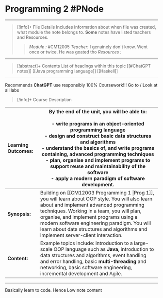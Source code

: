 # Programming 2 #PNode
---
> [!info]+ File Details
> Includes information about when file was created, what module the note belongs to. **Some** notes have listed teachers and Resources.
> > *Module :* #CM12005
> > *Teacher*:  I genuinely don't know. Went once or twice. He was goated tho
> > *Resources :*
> > 

---
> [!abstract]+ Contents
> List of headings within this topic
> [[#ChatGPT notes]]
> [[Java programming language]]
> [[Haskell]]
> 
---

Recommends **ChatGPT** use responsibly 
100% Coursework!!! Go to / Look at all labs  


> [!info]+  Course Description
> 
| **Learning Outcomes:** | By the end of the unit, you will be able to: <br><br>- write programs in an object-oriented programming language<br>- design and construct basic data structures and algorithms<br>- understand the basics of, and write programs containing, advanced programming techniques<br>- plan, organise and implement programs to support reuse and maintainability of the software<br>- apply a modern paradigm of software development.<br> |
| :--------------------- | --------------------------------------------------------------------------------------------------------------------------------------------------------------------------------------------------------------------------------------------------------------------------------------------------------------------------------------------------------------------------------------------------------------------------------------- |
| **Synopsis:**          | Building on [[CM12003 Programming 1 \|Prog 1]], you will learn about OOP style. You will also learn about and implement advanced programming techniques. Working in a team, you will plan, organise, and implement programs using a modern software engineering paradigm. You will learn about data structures and algorithms and implement server-client interaction.                                                                  |
| **Content:**           | Example topics include: introduction to a large-scale OOP language such as **Java**, introduction to data structures and algorithms, event handling and error handling, basic **multi-threading** and networking, basic software engineering, incremental development and Agile.                                                                                                                                                        |



---
Basically learn to code. Hence Low note content